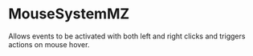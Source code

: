 # MouseSystemMZ
Allows events to be activated with both left and right clicks and triggers actions on mouse hover.
